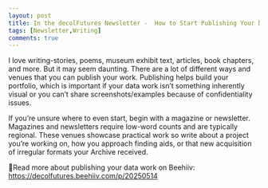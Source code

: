 ```yaml
---
layout: post
title: In the decolFutures Newsletter -  How to Start Publishing Your Data Work
tags: [Newsletter,Writing]
comments: true
---
```

I love writing-stories, poems, museum exhibit text, articles, book chapters, and more. But it may seem daunting. There are a lot of different ways and venues that you can publish your work. Publishing helps build your portfolio, which is important if your data work isn’t something inherently visual or you can’t share screenshots/examples because of confidentiality issues. 

If you’re unsure where to even start, begin with a magazine or newsletter. Magazines and newsletters require low-word counts and are typically regional. These venues showcase practical work so write about a project you’re working on, how you approach finding aids, or that new acquisition of irregular formats your Archive received. 

👏Read more about publishing your data work on Beehiiv: https://decolfutures.beehiiv.com/p/20250514 
